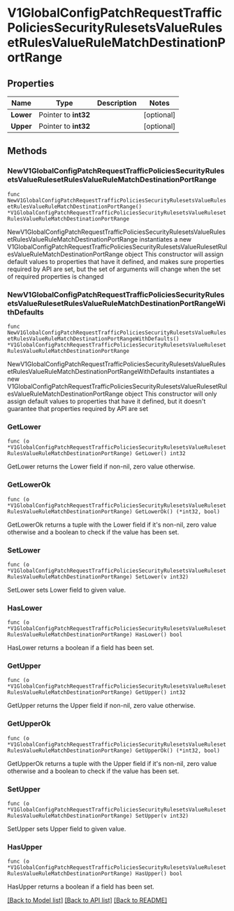 # V1GlobalConfigPatchRequestTrafficPoliciesSecurityRulesetsValueRulesetRulesValueRuleMatchDestinationPortRange

## Properties

Name | Type | Description | Notes
------------ | ------------- | ------------- | -------------
**Lower** | Pointer to **int32** |  | [optional] 
**Upper** | Pointer to **int32** |  | [optional] 

## Methods

### NewV1GlobalConfigPatchRequestTrafficPoliciesSecurityRulesetsValueRulesetRulesValueRuleMatchDestinationPortRange

`func NewV1GlobalConfigPatchRequestTrafficPoliciesSecurityRulesetsValueRulesetRulesValueRuleMatchDestinationPortRange() *V1GlobalConfigPatchRequestTrafficPoliciesSecurityRulesetsValueRulesetRulesValueRuleMatchDestinationPortRange`

NewV1GlobalConfigPatchRequestTrafficPoliciesSecurityRulesetsValueRulesetRulesValueRuleMatchDestinationPortRange instantiates a new V1GlobalConfigPatchRequestTrafficPoliciesSecurityRulesetsValueRulesetRulesValueRuleMatchDestinationPortRange object
This constructor will assign default values to properties that have it defined,
and makes sure properties required by API are set, but the set of arguments
will change when the set of required properties is changed

### NewV1GlobalConfigPatchRequestTrafficPoliciesSecurityRulesetsValueRulesetRulesValueRuleMatchDestinationPortRangeWithDefaults

`func NewV1GlobalConfigPatchRequestTrafficPoliciesSecurityRulesetsValueRulesetRulesValueRuleMatchDestinationPortRangeWithDefaults() *V1GlobalConfigPatchRequestTrafficPoliciesSecurityRulesetsValueRulesetRulesValueRuleMatchDestinationPortRange`

NewV1GlobalConfigPatchRequestTrafficPoliciesSecurityRulesetsValueRulesetRulesValueRuleMatchDestinationPortRangeWithDefaults instantiates a new V1GlobalConfigPatchRequestTrafficPoliciesSecurityRulesetsValueRulesetRulesValueRuleMatchDestinationPortRange object
This constructor will only assign default values to properties that have it defined,
but it doesn't guarantee that properties required by API are set

### GetLower

`func (o *V1GlobalConfigPatchRequestTrafficPoliciesSecurityRulesetsValueRulesetRulesValueRuleMatchDestinationPortRange) GetLower() int32`

GetLower returns the Lower field if non-nil, zero value otherwise.

### GetLowerOk

`func (o *V1GlobalConfigPatchRequestTrafficPoliciesSecurityRulesetsValueRulesetRulesValueRuleMatchDestinationPortRange) GetLowerOk() (*int32, bool)`

GetLowerOk returns a tuple with the Lower field if it's non-nil, zero value otherwise
and a boolean to check if the value has been set.

### SetLower

`func (o *V1GlobalConfigPatchRequestTrafficPoliciesSecurityRulesetsValueRulesetRulesValueRuleMatchDestinationPortRange) SetLower(v int32)`

SetLower sets Lower field to given value.

### HasLower

`func (o *V1GlobalConfigPatchRequestTrafficPoliciesSecurityRulesetsValueRulesetRulesValueRuleMatchDestinationPortRange) HasLower() bool`

HasLower returns a boolean if a field has been set.

### GetUpper

`func (o *V1GlobalConfigPatchRequestTrafficPoliciesSecurityRulesetsValueRulesetRulesValueRuleMatchDestinationPortRange) GetUpper() int32`

GetUpper returns the Upper field if non-nil, zero value otherwise.

### GetUpperOk

`func (o *V1GlobalConfigPatchRequestTrafficPoliciesSecurityRulesetsValueRulesetRulesValueRuleMatchDestinationPortRange) GetUpperOk() (*int32, bool)`

GetUpperOk returns a tuple with the Upper field if it's non-nil, zero value otherwise
and a boolean to check if the value has been set.

### SetUpper

`func (o *V1GlobalConfigPatchRequestTrafficPoliciesSecurityRulesetsValueRulesetRulesValueRuleMatchDestinationPortRange) SetUpper(v int32)`

SetUpper sets Upper field to given value.

### HasUpper

`func (o *V1GlobalConfigPatchRequestTrafficPoliciesSecurityRulesetsValueRulesetRulesValueRuleMatchDestinationPortRange) HasUpper() bool`

HasUpper returns a boolean if a field has been set.


[[Back to Model list]](../README.md#documentation-for-models) [[Back to API list]](../README.md#documentation-for-api-endpoints) [[Back to README]](../README.md)


